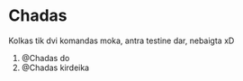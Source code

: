 # Chadas
Kolkas tik dvi komandas moka, antra testine dar, nebaigta xD
1. @Chadas do
2. @Chadas kirdeika
